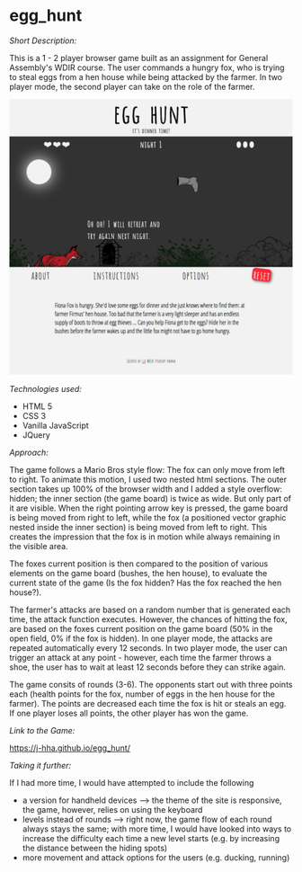 # egg_hunt

*Short Description:*

This is a 1 - 2 player browser game built as an assignment for General Assembly's WDIR course. The user commands a hungry fox, who is trying to steal eggs from a hen house while being attacked by the farmer. In two player mode, the second player can take on the role of the farmer.

![alt text](img/egg_hunt_screenshot.png?raw=true "Egg Hunt screenshot")

*Technologies used:*

- HTML 5
- CSS 3
- Vanilla JavaScript
- JQuery

*Approach:*

The game follows a Mario Bros style flow: The fox can only move from left to right. To animate this motion, I used two nested html sections. The outer section takes up 100% of the browser width and I added a style overflow: hidden; the inner section (the game board) is twice as wide. But only part of it are visible. When the right pointing arrow key is pressed, the game board is being moved from right to left, while the fox (a positioned vector graphic nested inside the inner section) is being moved from left to right. This creates the impression that the fox is in motion while always remaining in the visible area.

The foxes current position is then compared to the position of various elements on the game board (bushes, the hen house), to evaluate the current state of the game (Is the fox hidden? Has the fox reached the hen house?).

The farmer's attacks are based on a random number that is generated each time, the attack function executes. However, the chances of hitting the fox, are based on the foxes current position on the game board (50% in the open field, 0% if the fox is hidden). In one player mode, the attacks are repeated automatically every 12 seconds. In two player mode, the user can trigger an attack at any point - however, each time the farmer throws a shoe, the user has to wait at least 12 seconds before they can strike again.

The game consits of rounds (3-6). The opponents start out with three points each (health points for the fox, number of eggs in the hen house for the farmer). The points are decreased each time the fox is hit or steals an egg. If one player loses all points, the other player has won the game.

*Link to the Game:*

https://j-hha.github.io/egg_hunt/

*Taking it further:*

If I had more time, I would have attempted to include the following
- a version for handheld devices
  --> the theme of the site is responsive, the game, however, relies on using the keyboard
- levels instead of rounds
  --> right now, the game flow of each round always stays the same; with more time, I would have looked into ways to increase the difficulty each time a new level starts (e.g. by increasing the distance between the hiding spots)
- more movement and attack options for the users (e.g. ducking, running)
